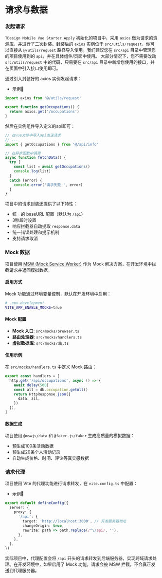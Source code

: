 # 请求与数据

### 发起请求

`TDesign Mobile Vue Starter Apply` 初始化的项目中，采用 `axios` 做为请求的资源库，并进行了二次封装。封装后的 `axios` 实例位于 `src/utils/request`，你可以直接从 `@/utils/request` 路径导入使用。我们建议您在 `src/api` 目录中管理您的项目使用到的 `api`，并在具体组件/页面中使用。 大部分情况下，您不需要改动 `src/utils/request` 中的代码，只需要在 `src/api` 目录中新增您使用的接口，并在页面中引入接口使用即可。

通过引入封装好的 axios 实例发起请求：

- 示例🌰

```typescript
import axios from '@/utils/request'

export function getOccupations() {
  return axios.get('/occupations')
}
```

然后在实例组件导入定义的api即可：

```js
// 在vue文件中导入api发送请求
// ...
import { getOccupations } from '@/api/info'

// 在异步函数中调用
async function fetchData() {
  try {
    const list = await getOccupations()
    console.log(list)
  }
  catch (error) {
    console.error('请求失败:', error)
  }
}
```

项目中的请求封装还提供了以下特性：

- 统一的 baseURL 配置（默认为 `/api`）
- 3秒超时设置
- 响应拦截器自动提取 `response.data`
- 统一错误处理和提示机制
- 支持请求取消

### Mock 数据

项目使用 [MSW (Mock Service Worker)](https://mswjs.io/) 作为 Mock 解决方案，在开发环境中拦截请求并返回模拟数据。

#### 启用方式

Mock 功能通过环境变量控制，默认在开发环境中启用：

```bash
# .env.development
VITE_APP_ENABLE_MOCKS=true
```

#### Mock 配置

- **Mock 入口**: `src/mocks/browser.ts`
- **路由处理器**: `src/mocks/handlers.ts`
- **虚拟数据库**: `src/mocks/db.ts`

#### 使用示例

在 `src/mocks/handlers.ts` 中定义 Mock 路由：

```typescript
export const handlers = [
  http.get('/api/occupations', async () => {
    await delay(500)
    const all = db.occupation.getAll()
    return HttpResponse.json({
      data: all,
    })
  }),
]
```

#### 数据生成

项目使用 `@mswjs/data` 和 `@faker-js/faker` 生成高质量的模拟数据：

- 预生成100条活动数据
- 预生成20条个人活动记录
- 自动生成价格、时间、评论等真实感数据

### 请求代理

项目使用 Vite 的代理功能进行请求转发，在 `vite.config.ts` 中配置：

- 示例🌰

```typescript
export default defineConfig({
  server: {
    proxy: {
      '/api': {
        target: 'http://localhost:3000', // 开发服务器地址
        changeOrigin: true,
        rewrite: path => path.replace(/^\/api/, ''),
      },
    },
  },
})
```

实际项目中，代理配置会将 `/api` 开头的请求转发到后端服务器，实现跨域请求处理。在开发环境中，如果启用了 Mock 功能，请求会被 MSW 拦截，不会真正发送到代理服务器。
